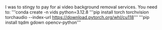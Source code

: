 I was to stingy to pay for ai video background removal services. You need to:
'''conda create -n vids python=3.12.8
'''pip install torch torchvision torchaudio --index-url https://download.pytorch.org/whl/cu118'''
'''pip install tqdm gdown opencv-python'''
